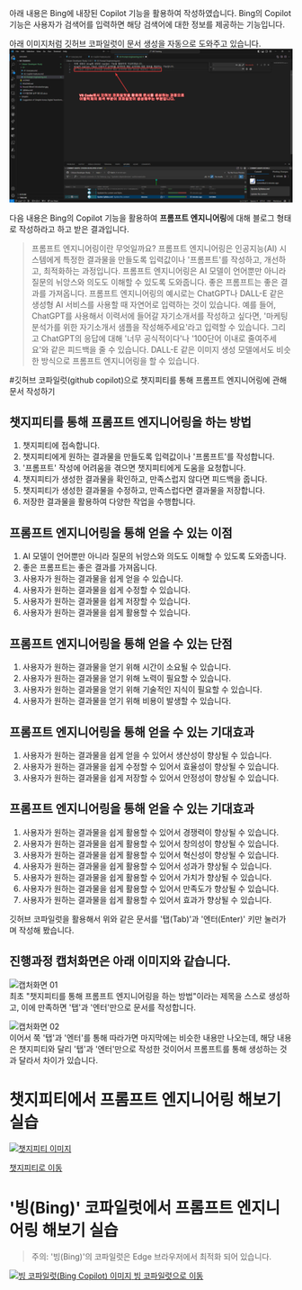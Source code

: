 아래 내용은 Bing에 내장된 Copilot 기능을 활용하여 작성하였습니다.
Bing의 Copilot 기능은 사용자가 검색어를 입력하면 해당 검색어에 대한 정보를 제공하는 기능입니다.

아래 이미지처럼 깃허브 코파일럿이 문서 생성을 자동으로 도와주고 있습니다.
![깃허브 코파일럿 활용 문서작성내용 화면 캡처](githubCopilotCapturedImage.png)

다음 내용은 Bing의 Copilot 기능을 활용하여 **프롬프트 엔지니어링**에 대해 블로그 형태로 작성하라고 하고 받은 결과입니다.
> 프롬프트 엔지니어링이란 무엇일까요? 프롬프트 엔지니어링은 인공지능(AI) 시스템에게 특정한 결과물을 만들도록 입력값이나 '프롬프트'를 작성하고, 개선하고, 최적화하는 과정입니다. 프롬프트 엔지니어링은 AI 모델이 언어뿐만 아니라 질문의 뉘앙스와 의도도 이해할 수 있도록 도와줍니다. 좋은 프롬프트는 좋은 결과를 가져옵니다. 프롬프트 엔지니어링의 예시로는 ChatGPT나 DALL-E 같은 생성형 AI 서비스를 사용할 때 자연어로 입력하는 것이 있습니다. 예를 들어, ChatGPT를 사용해서 이력서에 들어갈 자기소개서를 작성하고 싶다면, '마케팅 분석가를 위한 자기소개서 샘플을 작성해주세요'라고 입력할 수 있습니다. 그리고 ChatGPT의 응답에 대해 '너무 공식적이다'나 '100단어 이내로 줄여주세요'와 같은 피드백을 줄 수 있습니다. DALL-E 같은 이미지 생성 모델에서도 비슷한 방식으로 프롬프트 엔지니어링을 할 수 있습니다.

#깃허브 코파일럿(github copilot)으로 챗지피티를 통해 프롬프트 엔지니어링에 관해 문서 작성하기

## 챗지피티를 통해 프롬프트 엔지니어링을 하는 방법

1. 챗지피티에 접속합니다.
2. 챗지피티에게 원하는 결과물을 만들도록 입력값이나 '프롬프트'를 작성합니다.
3. '프롬프트' 작성에 어려움을 겪으면 챗지피티에게 도움을 요청합니다.
4. 챗지피티가 생성한 결과물을 확인하고, 만족스럽지 않다면 피드백을 줍니다.
5. 챗지피티가 생성한 결과물을 수정하고, 만족스럽다면 결과물을 저장합니다.
6. 저장한 결과물을 활용하여 다양한 작업을 수행합니다.

## 프롬프트 엔지니어링을 통해 얻을 수 있는 이점

1. AI 모델이 언어뿐만 아니라 질문의 뉘앙스와 의도도 이해할 수 있도록 도와줍니다.
2. 좋은 프롬프트는 좋은 결과를 가져옵니다.
3. 사용자가 원하는 결과물을 쉽게 얻을 수 있습니다.
4. 사용자가 원하는 결과물을 쉽게 수정할 수 있습니다.
5. 사용자가 원하는 결과물을 쉽게 저장할 수 있습니다.
6. 사용자가 원하는 결과물을 쉽게 활용할 수 있습니다.  

## 프롬프트 엔지니어링을 통해 얻을 수 있는 단점

1. 사용자가 원하는 결과물을 얻기 위해 시간이 소요될 수 있습니다.
2. 사용자가 원하는 결과물을 얻기 위해 노력이 필요할 수 있습니다.
3. 사용자가 원하는 결과물을 얻기 위해 기술적인 지식이 필요할 수 있습니다.
4. 사용자가 원하는 결과물을 얻기 위해 비용이 발생할 수 있습니다.

## 프롬프트 엔지니어링을 통해 얻을 수 있는 기대효과

1. 사용자가 원하는 결과물을 쉽게 얻을 수 있어서 생산성이 향상될 수 있습니다.
2. 사용자가 원하는 결과물을 쉽게 수정할 수 있어서 효율성이 향상될 수 있습니다.
3. 사용자가 원하는 결과물을 쉽게 저장할 수 있어서 안정성이 향상될 수 있습니다.

## 프롬프트 엔지니어링을 통해 얻을 수 있는 기대효과

1. 사용자가 원하는 결과물을 쉽게 활용할 수 있어서 경쟁력이 향상될 수 있습니다.  
2. 사용자가 원하는 결과물을 쉽게 활용할 수 있어서 창의성이 향상될 수 있습니다.  
3. 사용자가 원하는 결과물을 쉽게 활용할 수 있어서 혁신성이 향상될 수 있습니다.
4. 사용자가 원하는 결과물을 쉽게 활용할 수 있어서 성과가 향상될 수 있습니다.
5. 사용자가 원하는 결과물을 쉽게 활용할 수 있어서 가치가 향상될 수 있습니다.
6. 사용자가 원하는 결과물을 쉽게 활용할 수 있어서 만족도가 향상될 수 있습니다.
7. 사용자가 원하는 결과물을 쉽게 활용할 수 있어서 효과가 향상될 수 있습니다.


깃허브 코파일럿을 활용해서 위와 같은 문서를 '탭(Tab)'과 '엔터(Enter)' 키만 눌러가며 작성해 봤습니다.

## 진행과정 캡처화면은 아래 이미지와 같습니다.
![캡처화면 01](https://github.com/durume/Citizen-Developer-Study/assets/83335854/7c8ee044-6649-4af7-8fe4-906aa954435d)  
최초 "챗지피티를 통해 프롬프트 엔지니어링을 하는 방법"이라는 제목을 스스로 생성하고, 이에 만족하면 '탭'과 '엔터'만으로 문서를 작성합니다.  

![캡처화면 02](https://github.com/durume/Citizen-Developer-Study/assets/83335854/9cd2393f-1766-47ce-8a7c-df595e0426bb)  
이어서 쭉 '탭'과 '엔터'를 통해 따라가면 마지막에는 비슷한 내용만 나오는데, 해당 내용은 챗지피티와 달리 '탭'과 '엔터'만으로 작성한 것이어서 프롬프트를 통해 생성하는 것과 달라서 차이가 있습니다.

# 챗지피티에서 프롬프트 엔지니어링 해보기 실습
[![챗지피티 이미지](https://github.com/durume/Citizen-Developer-Study/assets/83335854/20e4a128-f10c-4f54-984f-e75bf35cc0b4)](https://chat.openai.com)

[챗지피티로 이동](https://chat.openai.com)

# '빙(Bing)' 코파일럿에서 프롬프트 엔지니어링 해보기 실습
> 주의: '빙(Bing)'의 코파일럿은 Edge 브라우저에서 최적화 되어 있습니다.
 
[![빙 코파일럿(Bing Copilot) 이미지](https://github.com/durume/Citizen-Developer-Study/assets/83335854/201fc555-1468-455e-aec2-8ecb07e9bf66)
](https://www.bing.com/copilot)
[빙 코파일럿으로 이동](https://www.bing.com/copilot)


